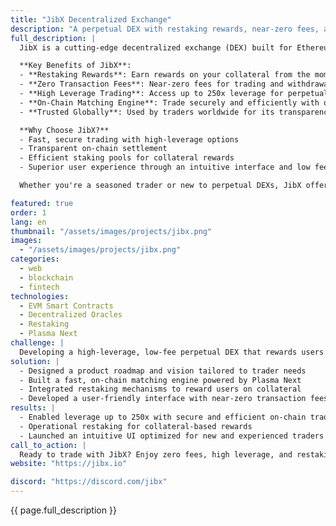 ```yaml
---
title: "JibX Decentralized Exchange"
description: "A perpetual DEX with restaking rewards, near-zero fees, and high-leverage trading"
full_description: |
  JibX is a cutting-edge decentralized exchange (DEX) built for Ethereum Virtual Machine-compatible blockchains. The platform allows users to trade digital assets with up to 250x leverage while benefiting from collateral restaking rewards and near-zero transaction fees. Powered by Plasma Next, JibX delivers on-chain matching and settlement with unparalleled speed and cost-efficiency.

  **Key Benefits of JibX**:
  - **Restaking Rewards**: Earn rewards on your collateral from the moment you open a position. Our efficient funding rate model ensures maximum earning potential.
  - **Zero Transaction Fees**: Near-zero fees for trading and withdrawals.
  - **High Leverage Trading**: Access up to 250x leverage for perpetual futures trading.
  - **On-Chain Matching Engine**: Trade securely and efficiently with our Plasma Next-powered engine.
  - **Trusted Globally**: Used by traders worldwide for its transparency, speed, and user-focused design.

  **Why Choose JibX?**
  - Fast, secure trading with high-leverage options
  - Transparent on-chain settlement
  - Efficient staking pools for collateral rewards
  - Superior user experience through an intuitive interface and low fees

  Whether you're a seasoned trader or new to perpetual DEXs, JibX offers an unmatched trading experience.

featured: true
order: 1
lang: en
thumbnail: "/assets/images/projects/jibx.png"
images:
  - "/assets/images/projects/jibx.png"
categories:
  - web
  - blockchain
  - fintech
technologies:
  - EVM Smart Contracts
  - Decentralized Oracles
  - Restaking
  - Plasma Next
challenge: |
  Developing a high-leverage, low-fee perpetual DEX that rewards users with restaking collateral earnings. The challenge included creating a transparent and secure trading experience while delivering fast on-chain settlements at scale.
solution: |
  - Designed a product roadmap and vision tailored to trader needs
  - Built a fast, on-chain matching engine powered by Plasma Next
  - Integrated restaking mechanisms to reward users on collateral
  - Developed a user-friendly interface with near-zero transaction fees
results: |
  - Enabled leverage up to 250x with secure and efficient on-chain trading
  - Operational restaking for collateral-based rewards
  - Launched an intuitive UI optimized for new and experienced traders
call_to_action: |
  Ready to trade with JibX? Enjoy zero fees, high leverage, and restaking rewards today! Join our [Discord](https://discord.com/jibx) to connect with our friendly team and get live support.
website: "https://jibx.io"

discord: "https://discord.com/jibx"
---
```


{{ page.full_description }}